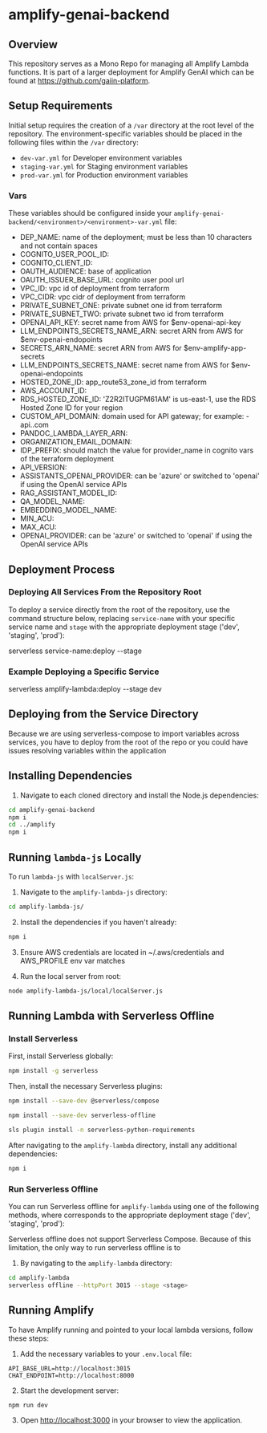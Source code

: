 # amplify-genai-backend

## Overview

This repository serves as a Mono Repo for managing all Amplify Lambda functions. It is part of a larger deployment for Amplify GenAI which can be found at https://github.com/gaiin-platform.

## Setup Requirements

Initial setup requires the creation of a `/var` directory at the root level of the repository. The environment-specific variables should be placed in the following files within the `/var` directory:

- `dev-var.yml` for Developer environment variables
- `staging-var.yml` for Staging environment variables
- `prod-var.yml` for Production environment variables

### Vars

These variables should be configured inside your `amplify-genai-backend/<environment>/<environment>-var.yml` file:
- DEP_NAME: name of the deployment; must be less than 10 characters and not contain spaces
- COGNITO_USER_POOL_ID:
- COGNITO_CLIENT_ID:
- OAUTH_AUDIENCE: base of application
- OAUTH_ISSUER_BASE_URL: cognito user pool url
- VPC_ID: vpc id of deployment from terraform
- VPC_CIDR: vpc cidr of deployment from terraform
- PRIVATE_SUBNET_ONE: private subnet one id from terraform
- PRIVATE_SUBNET_TWO: private subnet two id from terraform
- OPENAI_API_KEY: secret name from AWS for $env-openai-api-key
- LLM_ENDPOINTS_SECRETS_NAME_ARN: secret ARN from AWS for $env-openai-endopoints
- SECRETS_ARN_NAME: secret ARN from AWS for $env-amplify-app-secrets
- LLM_ENDPOINTS_SECRETS_NAME: secret name from AWS for $env-openai-endopoints
- HOSTED_ZONE_ID: app_route53_zone_id from terraform
- AWS_ACCOUNT_ID:
- RDS_HOSTED_ZONE_ID: 'Z2R2ITUGPM61AM' is us-east-1, use the RDS Hosted Zone ID for your region
- CUSTOM_API_DOMAIN: domain used for API gateway; for example: <environment>-api.<domain>.com
- PANDOC_LAMBDA_LAYER_ARN:
- ORGANIZATION_EMAIL_DOMAIN:
- IDP_PREFIX: should match the value for provider_name in cognito vars of the terraform deployment
- API_VERSION:
- ASSISTANTS_OPENAI_PROVIDER: can be 'azure' or switched to 'openai' if using the OpenAI service APIs
- RAG_ASSISTANT_MODEL_ID:
- QA_MODEL_NAME:
- EMBEDDING_MODEL_NAME:
- MIN_ACU:
- MAX_ACU:
- OPENAI_PROVIDER: can be 'azure' or switched to 'openai' if using the OpenAI service APIs

## Deployment Process

### Deploying All Services From the Repository Root

To deploy a service directly from the root of the repository, use the command structure below, replacing `service-name` with your specific service name and `stage` with the appropriate deployment stage ('dev', 'staging', 'prod'):

serverless service-name:deploy --stage <stage>

### Example Deploying a Specific Service

serverless amplify-lambda:deploy --stage dev

## Deploying from the Service Directory

Because we are using serverless-compose to import variables across services, you have to deploy from the root of the repo or you could have issues resolving variables within the application

## Installing Dependencies

1. Navigate to each cloned directory and install the Node.js dependencies:

```bash
cd amplify-genai-backend
npm i
cd ../amplify
npm i
```

## Running `lambda-js` Locally 

To run `lambda-js` with `localServer.js`:

1. Navigate to the `amplify-lambda-js` directory:

```bash
cd amplify-lambda-js/
```

2. Install the dependencies if you haven't already:

```bash
npm i
```

3. Ensure AWS credentials are located in ~/.aws/credentials and AWS_PROFILE env var matches

4. Run the local server from root:

```bash
node amplify-lambda-js/local/localServer.js
```

## Running Lambda with Serverless Offline

### Install Serverless

First, install Serverless globally:

```bash
npm install -g serverless
```

Then, install the necessary Serverless plugins:

```bash
npm install --save-dev @serverless/compose

npm install --save-dev serverless-offline

sls plugin install -n serverless-python-requirements
```

After navigating to the `amplify-lambda` directory, install any additional dependencies:

```bash
npm i
```

### Run Serverless Offline

You can run Serverless offline for `amplify-lambda` using one of the following methods,
where <stage> corresponds to the appropriate deployment stage ('dev', 'staging', 'prod'):

Serverless offline does not support Serverless Compose. Because of this limitation, the only way to run serverless offline is to 


1. By navigating to the `amplify-lambda` directory:

```bash
cd amplify-lambda
serverless offline --httpPort 3015 --stage <stage>
```


## Running Amplify

To have Amplify running and pointed to your local lambda versions, follow these steps:

1. Add the necessary variables to your `.env.local` file:

```
API_BASE_URL=http://localhost:3015
CHAT_ENDPOINT=http://localhost:8000
```

2. Start the development server:

```bash
npm run dev
```

3. Open [http://localhost:3000](http://localhost:3000) in your browser to view the application.




